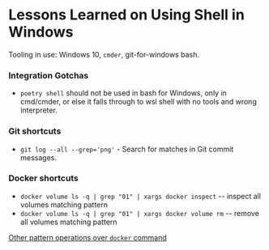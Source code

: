 # Lessons Learned on Using Shell in Windows

Tooling in use: Windows 10, `cmder`, git-for-windows bash.

### Integration Gotchas

- `poetry shell` should not be used in bash for Windows, only in cmd/cmder, or else it falls through to wsl shell with no tools and wrong interpreter.

### Git shortcuts

- `git log --all --grep='png'` - Search for matches in Git commit messages.

### Docker shortcuts

- `docker volume ls -q | grep "01" | xargs docker inspect` -- inspect all volumes matching pattern
- `docker volume ls -q | grep "01" | xargs docker volume rm` -- remove all volumes matching pattern

[Other pattern operations over `docker` command](https://www.digitalocean.com/community/tutorials/how-to-remove-docker-images-containers-and-volumes)
